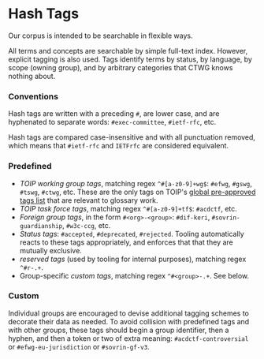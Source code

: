 # Hash Tags

Our corpus is intended to be searchable in flexible ways.

All terms and concepts are searchable by simple full-text index. However, explicit tagging is also used. Tags identify terms by status, by language, by scope (owning group), and by arbitrary categories that CTWG knows nothing about.

### Conventions

Hash tags are written with a preceding `#`, are lower case, and are hyphenated to separate words: `#exec-committee`, `#ietf-rfc`, etc.

Hash tags are compared case-insensitive and with all punctuation removed, which means that `#ietf-rfc` and `IETFrfc` are considered equivalent.

### Predefined

* _TOIP working group tags_, matching regex `^#[a-z0-9]+wg$`: `#efwg`, `#gswg`, `#tswg`, `#ctwg`, etc. These are the only tags on TOIP's [global pre-approved tags list](https://trustoverip.github.io/deliverables/process/tags/#approved-tags) that are relevant to glossary work.
* _TOIP task force tags_, matching regex `^#[a-z0-9]+tf$`: `#acdctf`, etc.
* _Foreign group tags_, in the form `#<org>-<group>`: `#dif-keri`, `#sovrin-guardianship`, `#w3c-ccg`, etc.
* _Status tags_: `#accepted`, `#deprecated`, `#rejected`. Tooling automatically reacts to these tags appropriately, and enforces that that they are mutually exclusive.
* _reserved tags_ (used by tooling for internal purposes), matching regex `^#r-.+`.
* Group-specific _custom tags_, matching regex `^#<group>-.+`. See below.

### Custom

Individual groups are encouraged to devise additional tagging schemes to decorate their data as needed. To avoid collision with predefined tags and with other groups, these tags should begin a group identifier, then a hyphen, and then a token or two of extra meaning: `#acdctf-controversial` or `#efwg-eu-jurisdiction` or `#sovrin-gf-v3`.